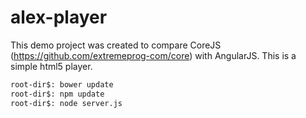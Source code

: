 # alex-player

This demo project was created to compare CoreJS (https://github.com/extremeprog-com/core) with AngularJS. This is a simple html5 player.


```bash
root-dir$: bower update
root-dir$: npm update
root-dir$: node server.js
```
